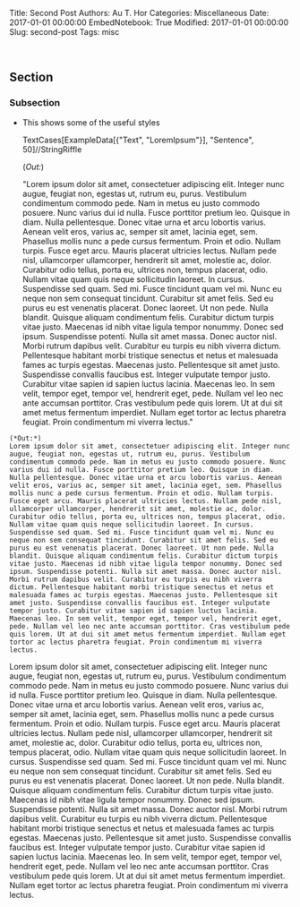 Title: Second Post
Authors: Au T. Hor
Categories: Miscellaneous
Date: 2017-01-01 00:00:00
EmbedNotebook: True
Modified: 2017-01-01 00:00:00
Slug: second-post
Tags: misc

<a id="section" style="width:0;height:0;margin:0;padding:0;">&zwnj;</a>

## Section

### Subsection

* This shows some of the useful styles

    TextCases[ExampleData[{"Text", "LoremIpsum"}], "Sentence", 50]//StringRiffle

    (*Out:*)
    
    "Lorem ipsum dolor sit amet, consectetuer adipiscing elit. Integer nunc augue, feugiat non, egestas ut, rutrum eu, purus. Vestibulum condimentum commodo pede. Nam in metus eu justo commodo posuere. Nunc varius dui id nulla. Fusce porttitor pretium leo. Quisque in diam. Nulla pellentesque. Donec vitae urna et arcu lobortis varius. Aenean velit eros, varius ac, semper sit amet, lacinia eget, sem. Phasellus mollis nunc a pede cursus fermentum. Proin et odio. Nullam turpis. Fusce eget arcu. Mauris placerat ultricies lectus. Nullam pede nisl, ullamcorper ullamcorper, hendrerit sit amet, molestie ac, dolor. Curabitur odio tellus, porta eu, ultrices non, tempus placerat, odio. Nullam vitae quam quis neque sollicitudin laoreet. In cursus. Suspendisse sed quam. Sed mi. Fusce tincidunt quam vel mi. Nunc eu neque non sem consequat tincidunt. Curabitur sit amet felis. Sed eu purus eu est venenatis placerat. Donec laoreet. Ut non pede. Nulla blandit. Quisque aliquam condimentum felis. Curabitur dictum turpis vitae justo. Maecenas id nibh vitae ligula tempor nonummy. Donec sed ipsum. Suspendisse potenti. Nulla sit amet massa. Donec auctor nisl. Morbi rutrum dapibus velit. Curabitur eu turpis eu nibh viverra dictum. Pellentesque habitant morbi tristique senectus et netus et malesuada fames ac turpis egestas. Maecenas justo. Pellentesque sit amet justo. Suspendisse convallis faucibus est. Integer vulputate tempor justo. Curabitur vitae sapien id sapien luctus lacinia. Maecenas leo. In sem velit, tempor eget, tempor vel, hendrerit eget, pede. Nullam vel leo nec ante accumsan porttitor. Cras vestibulum pede quis lorem. Ut at dui sit amet metus fermentum imperdiet. Nullam eget tortor ac lectus pharetra feugiat. Proin condimentum mi viverra lectus."

<pre class="program"><code style="width: 100%; white-space: pre-wrap;">(*Out:*)
Lorem ipsum dolor sit amet, consectetuer adipiscing elit. Integer nunc augue, feugiat non, egestas ut, rutrum eu, purus. Vestibulum condimentum commodo pede. Nam in metus eu justo commodo posuere. Nunc varius dui id nulla. Fusce porttitor pretium leo. Quisque in diam. Nulla pellentesque. Donec vitae urna et arcu lobortis varius. Aenean velit eros, varius ac, semper sit amet, lacinia eget, sem. Phasellus mollis nunc a pede cursus fermentum. Proin et odio. Nullam turpis. Fusce eget arcu. Mauris placerat ultricies lectus. Nullam pede nisl, ullamcorper ullamcorper, hendrerit sit amet, molestie ac, dolor. Curabitur odio tellus, porta eu, ultrices non, tempus placerat, odio. Nullam vitae quam quis neque sollicitudin laoreet. In cursus. Suspendisse sed quam. Sed mi. Fusce tincidunt quam vel mi. Nunc eu neque non sem consequat tincidunt. Curabitur sit amet felis. Sed eu purus eu est venenatis placerat. Donec laoreet. Ut non pede. Nulla blandit. Quisque aliquam condimentum felis. Curabitur dictum turpis vitae justo. Maecenas id nibh vitae ligula tempor nonummy. Donec sed ipsum. Suspendisse potenti. Nulla sit amet massa. Donec auctor nisl. Morbi rutrum dapibus velit. Curabitur eu turpis eu nibh viverra dictum. Pellentesque habitant morbi tristique senectus et netus et malesuada fames ac turpis egestas. Maecenas justo. Pellentesque sit amet justo. Suspendisse convallis faucibus est. Integer vulputate tempor justo. Curabitur vitae sapien id sapien luctus lacinia. Maecenas leo. In sem velit, tempor eget, tempor vel, hendrerit eget, pede. Nullam vel leo nec ante accumsan porttitor. Cras vestibulum pede quis lorem. Ut at dui sit amet metus fermentum imperdiet. Nullam eget tortor ac lectus pharetra feugiat. Proin condimentum mi viverra lectus.</code></pre>

Lorem ipsum dolor sit amet, consectetuer adipiscing elit. Integer nunc augue, feugiat non, egestas ut, rutrum eu, purus. Vestibulum condimentum commodo pede. Nam in metus eu justo commodo posuere. Nunc varius dui id nulla. Fusce porttitor pretium leo. Quisque in diam. Nulla pellentesque. Donec vitae urna et arcu lobortis varius. Aenean velit eros, varius ac, semper sit amet, lacinia eget, sem. Phasellus mollis nunc a pede cursus fermentum. Proin et odio. Nullam turpis. Fusce eget arcu. Mauris placerat ultricies lectus. Nullam pede nisl, ullamcorper ullamcorper, hendrerit sit amet, molestie ac, dolor. Curabitur odio tellus, porta eu, ultrices non, tempus placerat, odio. Nullam vitae quam quis neque sollicitudin laoreet. In cursus. Suspendisse sed quam. Sed mi. Fusce tincidunt quam vel mi. Nunc eu neque non sem consequat tincidunt. Curabitur sit amet felis. Sed eu purus eu est venenatis placerat. Donec laoreet. Ut non pede. Nulla blandit. Quisque aliquam condimentum felis. Curabitur dictum turpis vitae justo. Maecenas id nibh vitae ligula tempor nonummy. Donec sed ipsum. Suspendisse potenti. Nulla sit amet massa. Donec auctor nisl. Morbi rutrum dapibus velit. Curabitur eu turpis eu nibh viverra dictum. Pellentesque habitant morbi tristique senectus et netus et malesuada fames ac turpis egestas. Maecenas justo. Pellentesque sit amet justo. Suspendisse convallis faucibus est. Integer vulputate tempor justo. Curabitur vitae sapien id sapien luctus lacinia. Maecenas leo. In sem velit, tempor eget, tempor vel, hendrerit eget, pede. Nullam vel leo nec ante accumsan porttitor. Cras vestibulum pede quis lorem. Ut at dui sit amet metus fermentum imperdiet. Nullam eget tortor ac lectus pharetra feugiat. Proin condimentum mi viverra lectus.